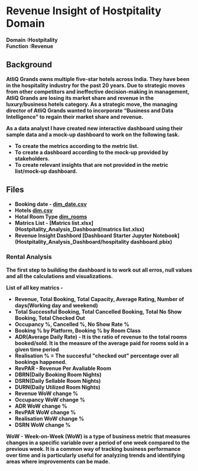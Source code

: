 # Revenue Insight of Hostpitality Domain
<b>Domain :<b/>Hostpitality<br>
<b>Function :<b/>Revenue

## Background

AtliQ Grands owns multiple five-star hotels across India. They have been in the hospitality industry for the past 20 years. Due to strategic moves from other competitors and ineffective decision-making in management, AtliQ Grands are losing its market share and revenue in the luxury/business hotels category. As a strategic move, the managing director of AtliQ Grands wanted to incorporate “Business and Data Intelligence” to regain their market share and revenue.

As a data analyst I have created new interactive dashboard using their sample data and a mock-up dashboard to work on the following task.

* To create the metrics according to the metric list.
* To create a dashboard according to the mock-up provided by stakeholders.
* To create relevant insights that are not provided in the metric list/mock-up dashboard.

## Files

* Booking date - [dim_date.csv](Hostpitality_Analysis_Dashboard/dim_date.csv)
* Hotels [dim.csv](Hostpitality_Analysis_Dashboard/dim_hotels.csv) 
* Hotal Room Type [dim_rooms](Hostpitality_Analysis_Dashboard/dim_date.csv)
* Matrics List - [Matrics list.xlsx](Hostpitality_Analysis_Dashboard/matrics list.xlsx)
* Revenue Insight Dashbord [Dashboard Starter Jupyter Notebook](Hostpitality_Analysis_Dashboard/hospitality dashboard.pbix)

### Rental Analysis

The first step to building the dashboard is to work out all erros, null values and all the calculations and visualizations.

List of all key matrics -
* Revenue, Total Booking, Total Capacity, Average Rating, Number of days(Working day and weekend)
* Total Successful Booking, Total Cancelled Booking, Total No Show Booking, Total Checked Out
* Occupancy %, Cancelled %, No Show Rate %
* Booking % by Platform, Booking % by Room Class
* ADR(Average Daily Rate) - It is the ratio of revenue to the total rooms booked/sold. 
  It is the measure of the average paid for rooms sold in a given time period
* Realisation % =  The succesful "checked out" percentage over all bookings happened.
* RevPAR - Revenue Per Avaliable Room
* DBRN(Daily Booking Room Nights)
* DSRN(Daily Sellable Room Nights)
* DURN(Daily Utilized Room Nights)
* Revenue WoW change %
* Occupancy WoW change %
* ADR WoW change %
* RevPAR WoW change %
* Realisation WoW change %
* DSRN WoW change %

WoW - Week-on-Week (WoW) is a type of business metric that measures changes in a specific variable over a period of one week compared to the previous week. It is a common way of tracking business performance over time and is particularly useful for analyzing trends and identifying areas where improvements can be made.



